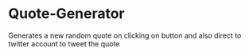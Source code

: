 # Quote-Generator

Generates a new random quote on clicking on button and also direct to twitter account to tweet the quote
